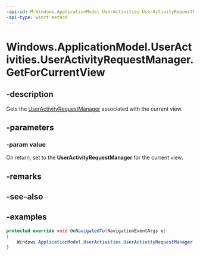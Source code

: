 ```yaml
---
-api-id: M:Windows.ApplicationModel.UserActivities.UserActivityRequestManager.GetForCurrentView()
-api-type: winrt method
---
```


<!-- Method syntax.
public void UserActivityRequestManager.GetForCurrentView()
-->

# Windows.ApplicationModel.UserActivities.UserActivityRequestManager.GetForCurrentView

## -description
Gets the [UserActivityRequestManager](useractivityrequestmanager.md) associated with the current view.

## -parameters
### -param value
On return, set to the **UserActivityRequestManager** for the current view.

## -remarks

## -see-also

## -examples

```csharp
protected override void OnNavigatedTo(NavigationEventArgs e)
{
    Windows.ApplicationModel.UserActivities.UserActivityRequestManager requestMgr = Windows.ApplicationModel.UserActivities.UserActivityRequestManager.GetForCurrentView();
}
```
